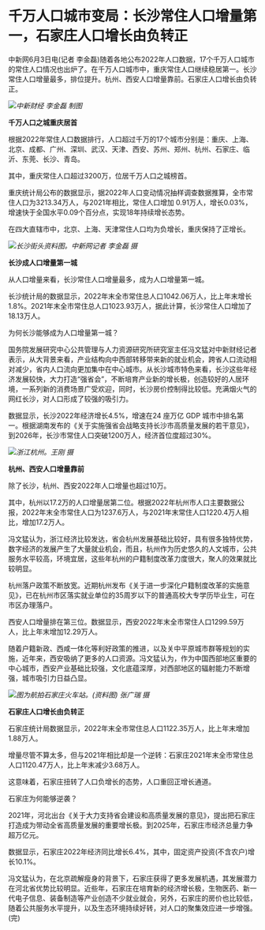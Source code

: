 

# 千万人口城市变局：长沙常住人口增量第一，石家庄人口增长由负转正

中新网6月3日电(记者
李金磊)随着各地公布2022年人口数据，17个千万人口城市的常住人口情况也出炉了。在千万人口城市中，重庆常住人口继续稳居第一。长沙常住人口增量最多，排位提升。杭州、西安人口增量靠前。石家庄人口增长由负转正。

![](https://inews.gtimg.com/om_bt/OsGr3kv3Jx4uUyunSbKPg-0Kh9PZ8pbzhRy315_7dPim4AA/1000)_中新财经
李金磊 制图_

**千万人口之城重庆居首**

根据2022年常住人口数据排行，人口超过千万的17个城市分别是：重庆、上海、北京、成都、广州、深圳、武汉、天津、西安、苏州、郑州、杭州、石家庄、临沂、东莞、长沙、青岛。

其中，重庆常住人口超过3200万，位居千万人口之城榜首。

重庆统计局公布的数据显示，据2022年人口变动情况抽样调查数据推算，全市常住人口为3213.34万人，与2021年相比，常住人口增加
0.91万人，增长0.03%，增速快于全国水平0.09个百分点，实现18年持续增长态势。

在四大直辖市中，北京、上海、天津常住人口均为负增长，重庆保持了正增长。

![](https://inews.gtimg.com/om_bt/ODozqzs4kgXxiNteWzjvbK9_PJkovaLDOpfeQJn2-NnCgAA/1000)_长沙街头资料图。中新网记者
李金磊 摄_

**长沙成人口增量第一城**

从人口增量来看，长沙常住人口增量最多，成为人口增量第一城。

长沙统计局的数据显示，2022年末全市常住总人口1042.06万人，比上年末增长1.8%。2021年末全市常住总人口1023.93万人，据此计算，长沙常住人口增加了18.13万人。

为何长沙能够成为人口增量第一城？

国务院发展研究中心公共管理与人力资源研究所研究室主任冯文猛对中新财经记者表示，从大背景来看，产业结构向中西部转移带来新的就业机会，跨省人口流动相对减少，省内人口流向更加集中在中心城市。从长沙城市特色来看，长沙这些年经济发展较快，大力打造“强省会”，不断培育产业新的增长极，创造较好的人居环境，一系列新的消费场景广受欢迎，同时，长沙房价控制得比较低。充满烟火气的网红长沙，对人口形成了较强的吸引力。

数据显示，长沙2022年经济增长4.5%，增速在24 座万亿 GDP
城市中排名第一。根据湖南发布的《关于实施强省会战略支持长沙市高质量发展的若干意见》，到2026年，长沙市常住人口突破1200万人，经济首位度超过30%。

![](https://inews.gtimg.com/om_bt/OHiqPGtN0hdHS2gz96sCW6nROFW1QnhfrncuehWVeCg-UAA/1000)_浙江杭州。王刚 摄_

**杭州、西安人口增量靠前**

除了长沙，杭州、西安2022年人口增量也超过10万。

其中，杭州以17.2万的人口增量居第二位。根据2022年杭州市人口主要数据公报，2022年末全市常住人口为1237.6万人，与2021年末常住人口1220.4万人相比，增加17.2万人。

冯文猛认为，浙江经济比较发达，省会杭州发展基础比较好，具有很多独特优势，数字经济的发展产生了大量就业机会，而且，杭州作为历史悠久的人文城市，公共服务水平较高，环境宜居，这些年杭州的户籍制度改革力度很大，聚人的效果就比较明显。

杭州落户政策不断放宽。近期杭州发布《关于进一步深化户籍制度改革的实施意见》，已在杭州市区落实就业单位的35周岁以下的普通高校大专学历毕业生，可在市区办理落户。

西安人口增量排在第三位。数据显示，西安2022年末全市常住人口1299.59万人，比上年末增加12.29万人。

随着户籍新政、西咸一体化等利好政策的推进，以及关中平原城市群等规划的实施，近年来，西安吸纳了更多的人口资源。冯文猛认为，作为中国西部地区重要的中心城市，西安产业基础比较强，文化底蕴深厚，对西部地区的辐射能力不断增强，城市吸引力日益凸显。

![](https://inews.gtimg.com/om_bt/OGMGfptC7L9BcZATRiXUHS6BGsRT0ttW115MOdrD-JqOgAA/1000)_图为航拍石家庄火车站。(资料图) 张广瑞 摄_

**石家庄人口增长由负转正**

石家庄统计局数据显示，2022年末全市常住总人口1122.35万人，比上年末增加1.88万人。

增量尽管不算太多，但与2021年相比却是一个逆转：石家庄2021年末全市常住总人口1120.47万人，比上年末减少3.68万人。

这意味着，石家庄扭转了人口负增长的态势，人口重回正增长通道。

石家庄为何能够逆袭？

2021年，河北出台《关于大力支持省会建设和高质量发展的意见》，提出把石家庄打造成为带动全省高质量发展的重要增长极。到2025年，石家庄市经济总量力争超万亿元。

数据显示，石家庄2022年经济同比增长6.4%，其中，固定资产投资(不含农户)增长10.1%。

冯文猛认为，在北京疏解瘦身的背景下，石家庄获得了更多发展机遇，其发展潜力在河北省优势比较明显。近些年，石家庄在培育新的经济增长极，生物医药、新一代电子信息、装备制造等产业创造不少就业就会，另外，石家庄的房价也比较低，随着公共服务水平提升，以及生态环境持续好转，对人口的聚集效应进一步增强。(完)

